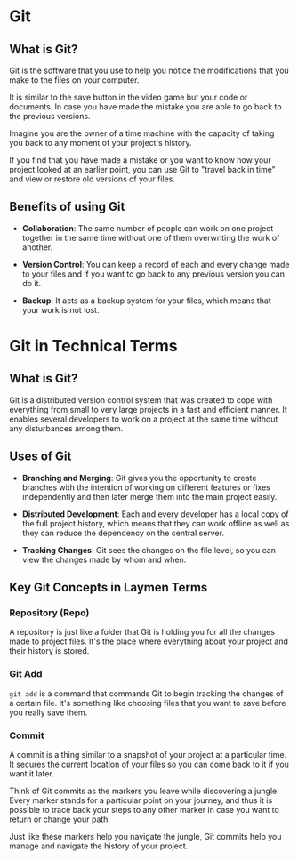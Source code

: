 # Git

## What is Git?
Git is the software that you use to help you notice the modifications that you make to the files on your computer.

It is similar to the save button in the video game but your code or documents. 
In case you have made the mistake you are able to go back to the previous versions.

Imagine you are the owner of a time machine with the capacity of taking you back to any moment of your project's history. 

If you find that you have made a mistake or you want to know how your project looked at an earlier point,
you can use Git to "travel back in time" and view or restore old versions of your files.

## Benefits of using Git

- **Collaboration**:
    The same number of people can work on one project together in the same time without one of them overwriting the work of another.

- **Version Control**: 
    You can keep a record of each and every change made to your files and if you want to go back to any previous version you can do it.

- **Backup**: 
    It acts as a backup system for your files, which means that your work is not lost.

# Git in Technical Terms

## What is Git?

Git is a distributed version control system that was created to cope with 
everything from small to very large projects in a fast and efficient manner. 
It enables several developers to work on a project at the same time without any disturbances among them.

## Uses of Git

- **Branching and Merging**: 
    Git gives you the opportunity to create branches with the intention of working on different features 
    or fixes independently and then later merge them into the main project easily.
    
- **Distributed Development**: 
    Each and every developer has a local copy of the full project history, 
    which means that they can work offline as well as they can reduce the dependency on the central server.

- **Tracking Changes**: 
    Git sees the changes on the file level, so you can view the changes made by whom and when.

## Key Git Concepts in Laymen Terms

### Repository (Repo)
A repository is just like a folder that Git is holding you for all the changes made to project files. 
It's the place where everything about your project and their history is stored.

### Git Add
`git add` is a command that commands Git to begin tracking the changes of a certain file. 
It's something like choosing files that you want to save before you really save them.

### Commit
A commit is a thing similar to a snapshot of your project at a particular time. 
It secures the current location of your files so you can come back to it if you want it later. 

Think of Git commits as the markers you leave while discovering a jungle. 
Every marker stands for a particular point on your journey, 
and thus it is possible to trace back your steps to any other marker in case you want to return or change your path. 

Just like these markers help you navigate the jungle, 
Git commits help you manage and navigate the history of your project.
